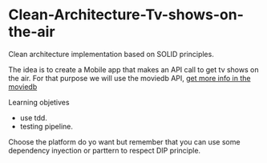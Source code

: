 # Clean-Architecture-Tv-shows-on-the-air

Clean architecture implementation based on SOLID principles.

The idea is to create a Mobile app that makes an API call to get tv shows on the air.
For that purpose we will use the moviedb API, [get more info in the moviedb](http://docs.themoviedb.apiary.io/#reference/tv/tvontheair/get)

Learning objetives
- use tdd.
- testing pipeline.

Choose the platform do yo want but remember that you can use some dependency inyection or parttern to respect DIP principle.

